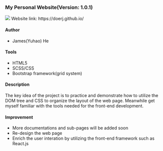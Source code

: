 ### My Personal Website(Version: 1.0.1)
<img src="https://user-images.githubusercontent.com/30460622/38840098-c940e228-4192-11e8-8140-0fbe893235b3.png">
Website link: https://doerj.github.io/

#### Author
- James(Yuhao) He

#### Tools
- HTML5
- SCSS/CSS
- Bootstrap framework(grid system) 

#### Description
The key idea of the project is to practice and demonstrate how to utilize the DOM tree and CSS to organize the layout of the web page. Meanwhile get myself familiar with the tools needed for the front-end development. 

#### Improvement
- More documentations and sub-pages will be added soon
- Re-design the web page
- Enrich the user interation by utilizing the front-end framework such as React.js
